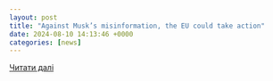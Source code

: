 ```yaml
---
layout: post
title: "Against Musk’s misinformation, the EU could take action"
date: 2024-08-10 14:13:46 +0000
categories: [news]
---
```


[Читати далі](https://www.thedailystar.net/opinion/views/news/who-the-propaganda-x-3673741)
